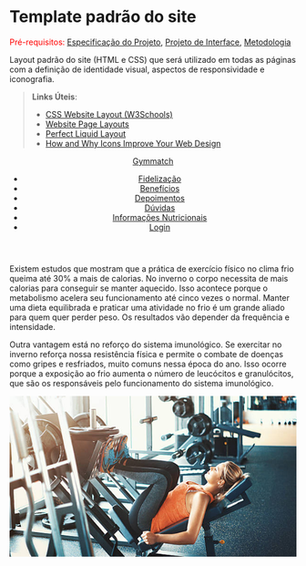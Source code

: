 # Template padrão do site

<span style="color:red">Pré-requisitos: <a href="2-Especificação do Projeto.md"> Especificação do Projeto</a></span>, <a href="3-Projeto de Interface.md"> Projeto de Interface</a>, <a href="4-Metodologia.md"> Metodologia</a>

Layout padrão do site (HTML e CSS) que será utilizado em todas as páginas com a definição de identidade visual, aspectos de responsividade e iconografia.

> **Links Úteis**:
>
> - [CSS Website Layout (W3Schools)](https://www.w3schools.com/css/css_website_layout.asp)
> - [Website Page Layouts](http://www.cellbiol.com/bioinformatics_web_development/chapter-3-your-first-web-page-learning-html-and-css/website-page-layouts/)
> - [Perfect Liquid Layout](https://matthewjamestaylor.com/perfect-liquid-layouts)
> - [How and Why Icons Improve Your Web Design](https://usabilla.com/blog/how-and-why-icons-improve-you-web-design/)

<!DOCTYPE html>
<html lang="pt-br">
  <head>
    <meta charset="UTF-8" />
    <meta http-equiv="X-UA-Compatible" content="IE=edge" />
    <meta name="viewport" content="width=device-width, initial-scale=1.0" />
    <link rel="stylesheet" href="style.css" />
    <link rel="preconnect" href="https://fonts.googleapis.com" />
    <link rel="preconnect" href="https://fonts.gstatic.com" crossorigin />
    <link
      href="https://fonts.googleapis.com/css2?family=Roboto&display=swap"
      rel="stylesheet"
      <link
      rel="preconnect"
      href="https://fonts.googleapis.com"
    />
    <link rel="preconnect" href="https://fonts.gstatic.com" crossorigin />
    <link
      href="https://fonts.googleapis.com/css2?family=Beau+Rivage&display=swap"
      rel="stylesheet"
    />
  </head>
  <body>
    <header id="header">
      <nav>
        <a class="logo" href="">Gymmatch</a>
        <ul class="menu">
          <a href=""><li>Fidelização</li></a>
          <a href=""><li>Benefícios</li></a>
          <a href=""><li>Depoimentos</li></a>
          <a href=""><li>Dúvidas</li></a>
          <a href=""><li>Informações Nutricionais</li></a>
          <a href=""><li>Login</li></a>
        </ul>
      </nav>
    </header>
    <main>
      <section class="text">
        <p>
          Existem estudos que mostram que a prática de exercício físico no clima
          frio queima até 30% a mais de calorias. No inverno o corpo necessita
          de mais calorias para conseguir se manter aquecido. Isso acontece
          porque o metabolismo acelera seu funcionamento até cinco vezes o
          normal. Manter uma dieta equilibrada e praticar uma atividade no frio
          é um grande aliado para quem quer perder peso. Os resultados vão
          depender da frequência e intensidade.
        </p>
        <p>
          Outra vantagem está no reforço do sistema imunológico. Se exercitar no
          inverno reforça nossa resistência física e permite o combate de
          doenças como gripes e resfriados, muito comuns nessa época do ano.
          Isso ocorre porque a exposição ao frio aumenta o número de leucócitos
          e granulócitos, que são os responsáveis pelo funcionamento do sistema
          imunológico.
        </p>
      </section>
      <div class="image">
        <img src="img/home.jpg"Academia" />
      </div>
    </main>
  </body>
</html>
